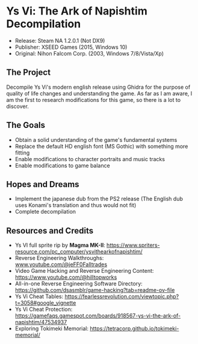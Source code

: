 # Ys Vi: The Ark of Napishtim Decompilation
- Release: Steam NA 1.2.0.1 (Not DX9)
- Publisher: XSEED Games (2015, Windows 10)
- Original: Nihon Falcom Corp. (2003, Windows 7/8/Vista/Xp)

## The Project
Decompile Ys Vi's modern english release using Ghidra for the purpose of quality of life changes and understanding the game. As far as I am aware, I am the first to research modifications for this game, so there is a lot to discover.

## The Goals
- Obtain a solid understanding of the game's fundamental systems
- Replace the default HD english font (MS Gothic) with something more fitting
- Enable modifications to character portraits and music tracks
- Enable modifications to game balance

## Hopes and Dreams
- Implement the japanese dub from the PS2 release (The English dub uses Konami's translation and thus would not fit)
- Complete decompilation
## Resources and Credits
- Ys VI full sprite rip by <b>Magma MK-II</b>: https://www.spriters-resource.com/pc_computer/ysvithearkofnapishtim/
- Reverse Engineering Walkthroughs: www.youtube.com/@jeFF0Falltrades
- Video Game Hacking and Reverse Engineering Content: https://www.youtube.com/@hilltopworks
- All-in-one Reverse Engineering Software Directory: https://github.com/dsasmblr/game-hacking?tab=readme-ov-file
- Ys Vi Cheat Tables: https://fearlessrevolution.com/viewtopic.php?t=3058#google_vignette
- Ys Vi Cheat Protection: https://gamefaqs.gamespot.com/boards/918567-ys-vi-the-ark-of-napishtim/47534937
- Exploring Tokimeki Memorial: https://tetracorp.github.io/tokimeki-memorial/
